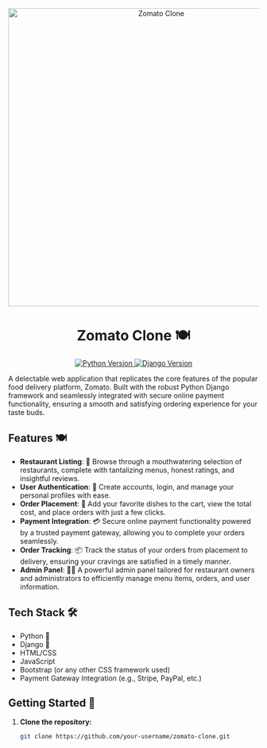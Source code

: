 <div align="center">
  <img src="https://raw.githubusercontent.com/yourusername/zomato-clone/master/header.png" alt="Zomato Clone" width="600">
  <h1>Zomato Clone 🍽️</h1>
  <p>
    <a href="https://www.python.org/" target="_blank">
      <img src="https://img.shields.io/badge/python-3.7+-blue?style=for-the-badge&logo=python" alt="Python Version">
    </a>
    <a href="https://www.djangoproject.com/" target="_blank">
      <img src="https://img.shields.io/badge/django-3.2-green?style=for-the-badge&logo=django" alt="Django Version">
    </a>
  </p>
</div>

A delectable web application that replicates the core features of the popular food delivery platform, Zomato. Built with the robust Python Django framework and seamlessly integrated with secure online payment functionality, ensuring a smooth and satisfying ordering experience for your taste buds.

## Features 🍽️

- **Restaurant Listing**: 🍱 Browse through a mouthwatering selection of restaurants, complete with tantalizing menus, honest ratings, and insightful reviews.
- **User Authentication**: 🔐 Create accounts, login, and manage your personal profiles with ease.
- **Order Placement**: 🛒 Add your favorite dishes to the cart, view the total cost, and place orders with just a few clicks.
- **Payment Integration**: 💳 Secure online payment functionality powered by a trusted payment gateway, allowing you to complete your orders seamlessly.
- **Order Tracking**: 📦 Track the status of your orders from placement to delivery, ensuring your cravings are satisfied in a timely manner.
- **Admin Panel**: 👨‍💼 A powerful admin panel tailored for restaurant owners and administrators to efficiently manage menu items, orders, and user information.

## Tech Stack 🛠️

- Python 🐍
- Django 🎸
- HTML/CSS
- JavaScript
- Bootstrap (or any other CSS framework used)
- Payment Gateway Integration (e.g., Stripe, PayPal, etc.)

## Getting Started 🚀

1. **Clone the repository:**

   ```bash
   git clone https://github.com/your-username/zomato-clone.git
